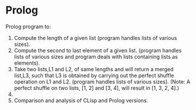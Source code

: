 # Prolog

Prolog program to:
1.  Compute the length of a given list (program handles lists of various sizes).
2.  Compute the second to last element of a given list. (program handles lists of various sizes and program deals with lists     containing lists as elements).
3.  Take two lists,L1 and L2, of same lengths and will return a merged list,L3, such that L3 is obtained by carrying out the perfect shuffle operation on L1 and L2.  (program handles lists of various sizes).  (Note:  A perfect shuffle on two lists, [1, 2] and [3, 4], will result in [1, 3, 2, 4].)
4.  
4.  Comparison and analysis of CLisp and Prolog versions.
